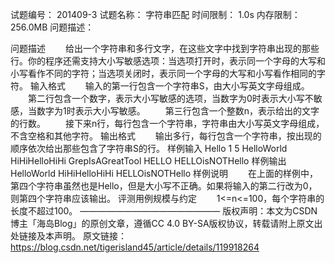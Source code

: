 试题编号： 201409-3
试题名称： 字符串匹配
时间限制： 1.0s
内存限制： 256.0MB
问题描述：

问题描述
　　给出一个字符串和多行文字，在这些文字中找到字符串出现的那些行。你的程序还需支持大小写敏感选项：当选项打开时，表示同一个字母的大写和小写看作不同的字符；当选项关闭时，表示同一个字母的大写和小写看作相同的字符。
输入格式
　　输入的第一行包含一个字符串S，由大小写英文字母组成。
　　第二行包含一个数字，表示大小写敏感的选项，当数字为0时表示大小写不敏感，当数字为1时表示大小写敏感。
　　第三行包含一个整数n，表示给出的文字的行数。
　　接下来n行，每行包含一个字符串，字符串由大小写英文字母组成，不含空格和其他字符。
输出格式
　　输出多行，每行包含一个字符串，按出现的顺序依次给出那些包含了字符串S的行。
样例输入
Hello
1
5
HelloWorld
HiHiHelloHiHi
GrepIsAGreatTool
HELLO
HELLOisNOTHello
样例输出
HelloWorld
HiHiHelloHiHi
HELLOisNOTHello
样例说明
　　在上面的样例中，第四个字符串虽然也是Hello，但是大小写不正确。如果将输入的第二行改为0，则第四个字符串应该输出。
评测用例规模与约定
　　1<=n<=100，每个字符串的长度不超过100。
————————————————
版权声明：本文为CSDN博主「海岛Blog」的原创文章，遵循CC 4.0 BY-SA版权协议，转载请附上原文出处链接及本声明。
原文链接：https://blog.csdn.net/tigerisland45/article/details/119918264
<!--stackedit_data:
eyJoaXN0b3J5IjpbMTM2NzA1MzU1NV19
-->